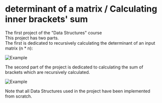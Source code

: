 # determinant of a matrix / Calculating inner brackets' sum
 The first project of the "Data Structures" course \
 This project has two parts. \
 The first is dedicated to recursively calculating the determinant of an input matrix (n * n): 
 
![Example](https://user-images.githubusercontent.com/60043933/90340622-c9524f00-e00e-11ea-9643-93310f29414f.JPG)

The second part of the project is dedicated to calculating the sum of brackets which are recursively calculated.

![Example](https://user-images.githubusercontent.com/60043933/90340660-133b3500-e00f-11ea-99ff-71c3075c5079.JPG)


Note that all Data Structures used in the project have been implemented from scratch.
